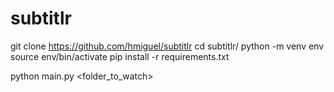 # subtitlr
 
git clone https://github.com/hmiguel/subtitlr
cd subtitlr/
python -m venv env
source env/bin/activate
pip install -r requirements.txt

python main.py <folder_to_watch>
